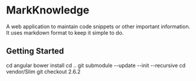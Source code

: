 # MarkKnowledge
A web application to maintain code snippets or other important information. It uses markdown format to keep it simple to do.


## Getting Started

   cd angular
   bower install
   cd ..
   git submodule --update --init --recursive
   cd vendor/Slim
   git checkout 2.6.2

